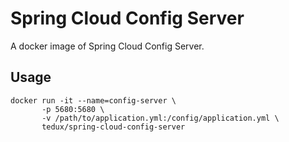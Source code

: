 # Spring Cloud Config Server
A docker image of Spring Cloud Config Server.

## Usage
```shell script
docker run -it --name=config-server \
       -p 5680:5680 \
       -v /path/to/application.yml:/config/application.yml \
       tedux/spring-cloud-config-server
```